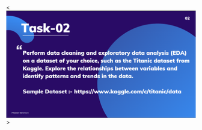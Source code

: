 <![TASK_2](https://github.com/Ruturaj0322/PRODIGY_DS_Task2/blob/main/Screenshot%202025-01-08%20164240.png)>
